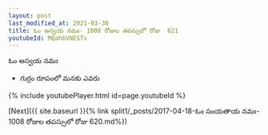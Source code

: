 ```yaml
---
layout: post
last_modified_at: 2021-03-30
title: ఓం అస్వయ నమః- 1008 రోజుల తపస్సులో రోజు  621
youtubeId: MQahbVNESTs
---
```

 
 
 ఓం అస్వయ నమః  
 
 -  గుర్రం రూపంలో మనకు ఎవరు 
 
  
 
  
 
 
 
 
 
 


{% include youtubePlayer.html id=page.youtubeId %}
 
[Next]({{ site.baseurl }}{% link  split1/_posts/2017-04-18-ఓం సంయతాయ నమః- 1008 రోజుల తపస్సులో రోజు  620.md%})
 
